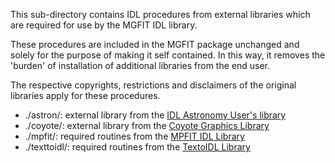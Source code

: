 This sub-directory contains IDL procedures from external libraries which are required for use by the MGFIT IDL library.

These procedures are included in the MGFIT package unchanged and solely for the purpose of making it self contained. 
In this way, it removes the 'burden' of installation of additional libraries from the end user.

The respective copyrights, restrictions and disclaimers of the original libraries apply for these procedures.

* ./astron/: external library from the [IDL Astronomy User's library](http://idlastro.gsfc.nasa.gov/homepage.html)
* ./coyote/: external library from the [Coyote Graphics Library](http://www.idlcoyote.com/documents/programs.php)
* ./mpfit/: required routines from the [MPFIT IDL Library](http://cow.physics.wisc.edu/~craigm/idl/cmpfit.html) 
* ./texttoidl/: required routines from the [TextoIDL Library](http://physics.mnstate.edu/craig/textoidl/)

